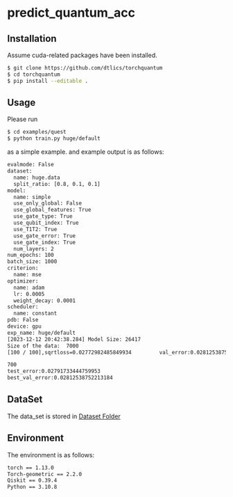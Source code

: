 # predict_quantum_acc
## Installation
Assume cuda-related packages have been installed.
```bash
$ git clone https://github.com/dtlics/torchquantum
$ cd torchquantum
$ pip install --editable .
```
## Usage
Please run
```bash
$ cd examples/quest
$ python train.py huge/default
```
as a simple example. and example output is as follows:
```bash
evalmode: False
dataset:
  name: huge.data
  split_ratio: [0.8, 0.1, 0.1]
model:
  name: simple
  use_only_global: False
  use_global_features: True
  use_gate_type: True
  use_qubit_index: True
  use_T1T2: True
  use_gate_error: True
  use_gate_index: True
  num_layers: 2
num_epochs: 100
batch_size: 1000
criterion:
  name: mse
optimizer:
  name: adam
  lr: 0.0005
  weight_decay: 0.0001
scheduler:
  name: constant
pdb: False
device: gpu
exp_name: huge/default
[2023-12-12 20:42:38.284] Model Size: 26417
Size of the data:  7000
[100 / 100],sqrtloss=0.02772982485849934         val_error:0.02812538752213184  

700
test_error:0.02791733444759953
best_val_error:0.02812538752213184
```
## DataSet
The data_set is stored in [Dataset Folder](examples/quest/data)

## Environment
The environment is as follows:
```bash
torch == 1.13.0
Torch-geometric == 2.2.0
Qiskit == 0.39.4
Python == 3.10.8
```
